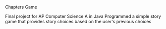 Chapters Game

Final project for AP Computer Science A in Java
Programmed a simple story game that provides story choices based on the user's previous choices
